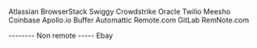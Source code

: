 Atlassian
BrowserStack
Swiggy
Crowdstrike
Oracle
Twilio
Meesho
Coinbase
Apollo.io
Buffer
Automattic
Remote.com
GitLab
RemNote.com


-------- Non remote -----
Ebay